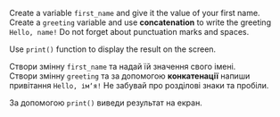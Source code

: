 Create a variable `first_name` and give it the value of your first name.  
Create a `greeting` variable and use **concatenation** to write the greeting `Hello, name!` Do not forget about punctuation marks and spaces.

Use `print()` function to display the result on the screen.


Створи змінну `first_name` та надай їй значення свого імені.  
Створи змінну `greeting` та за допомогою **конкатенації** напиши привітання `Hello, імʼя!` Не забувай про розділові знаки та пробіли.

За допомогою `print()` виведи результат на екран. 